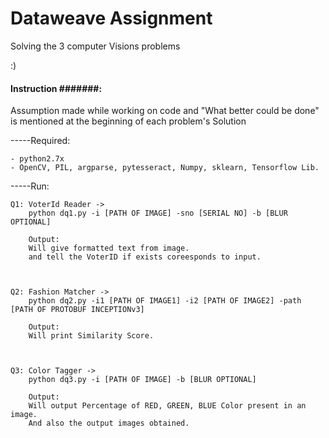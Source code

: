 # Dataweave Assignment
Solving the 3 computer Visions problems

:)

####   Instruction #######:

Assumption made while working on code and "What better could be done" is mentioned
at the beginning of each problem's Solution


-----Required:

	- python2.7x
	- OpenCV, PIL, argparse, pytesseract, Numpy, sklearn, Tensorflow Lib.





-----Run:

	Q1: ​VoterId​ ​Reader ->
		python dq1.py -i [PATH OF IMAGE] -sno [SERIAL NO] -b [BLUR OPTIONAL]

	    Output:
		Will give formatted text from image.
		and tell the VoterID if exists coreesponds to input.

	
	
	Q2: ​Fashion​ ​Matcher ->
		python dq2.py -i1 [PATH OF IMAGE1] -i2 [PATH OF IMAGE2] -path [PATH OF PROTOBUF INCEPTIONv3]

	    Output:
		Will print Similarity Score.

	

	Q3: ​Color​ ​Tagger ->
		python dq3.py -i [PATH OF IMAGE] -b [BLUR OPTIONAL]

	    Output:
		Will output Percentage of RED, GREEN, BLUE Color present in an image.
		And also the output images obtained.







